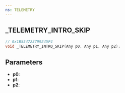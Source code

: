 ```yaml
---
ns: TELEMETRY
---
```

## _TELEMETRY_INTRO_SKIP

```c
// 0x1B554723799245F4
void _TELEMETRY_INTRO_SKIP(Any p0, Any p1, Any p2);
```

## Parameters
* **p0**:
* **p1**:
* **p2**:
